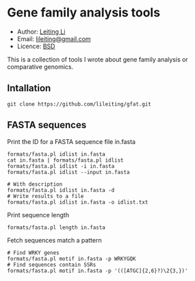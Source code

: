 # Gene family analysis tools

* Author: [Leiting Li](https://github.com/lileiting)
* Email: lileiting@gmail.com
* Licence: [BSD](http://opensource.org/licenses/BSD-2-Clause)

This is a collection of tools I wrote about gene family analysis or 
comparative genomics.

## Intallation
    git clone https://github.com/lileiting/gfat.git

## FASTA sequences

Print the ID for a FASTA sequence file in.fasta

    formats/fasta.pl idlist in.fasta
    cat in.fasta | formats/fasta.pl idlist
    formats/fasta.pl idlist -i in.fasta
    formats/fasta.pl idlist --input in.fasta

    # With description
    formats/fasta.pl idlist in.fasta -d
    # Write results to a file
    formats/fasta.pl idlist in.fasta -o idlist.txt

Print sequence length

    formats/fasta.pl length in.fasta

Fetch sequences match a pattern

    # Find WRKY genes
    formats/fasta.pl motif in.fasta -p WRKYGQK
    # Find sequences contain SSRs
    formats/fasta.pl motif in.fasta -p '(([ATGC]{2,6}?)\2{3,})'


